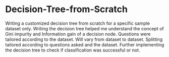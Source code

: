 # Decision-Tree-from-Scratch

Writing a customized decision tree from scratch for a specific sample dataset only. 
Writing the decision tree helped me understand the concept of Gini impurity and Information gain of a decision node.
Questions were tailored according to the dataset. Will vary from dataset to dataset.
Splitting tailored according to questions asked and the dataset.
Further implementing the decision tree to check if classification was successful or not.
